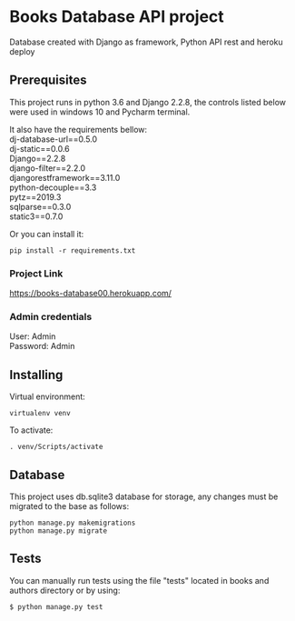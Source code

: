 # Books Database API project

Database created with Django as framework, Python API rest and heroku deploy

## Prerequisites

This project runs in python 3.6 and Django 2.2.8,  the controls listed below were used in windows 10 and Pycharm terminal.

It also have the requirements bellow:  
dj-database-url==0.5.0  
dj-static==0.0.6  
Django==2.2.8  
django-filter==2.2.0  
djangorestframework==3.11.0  
python-decouple==3.3  
pytz==2019.3  
sqlparse==0.3.0  
static3==0.7.0  

Or you can install it:
```
pip install -r requirements.txt
```

### Project Link
https://books-database00.herokuapp.com/

### Admin credentials
User: Admin  
Password: Admin

## Installing

Virtual environment:

```
virtualenv venv
```

To activate:

```
. venv/Scripts/activate
```

## Database

This project uses db.sqlite3 database for storage, any changes must be migrated to the base as follows:
```
python manage.py makemigrations
python manage.py migrate
```

## Tests

You can manually run tests using the file "tests" located in books and authors directory or by using:
```
$ python manage.py test
```
